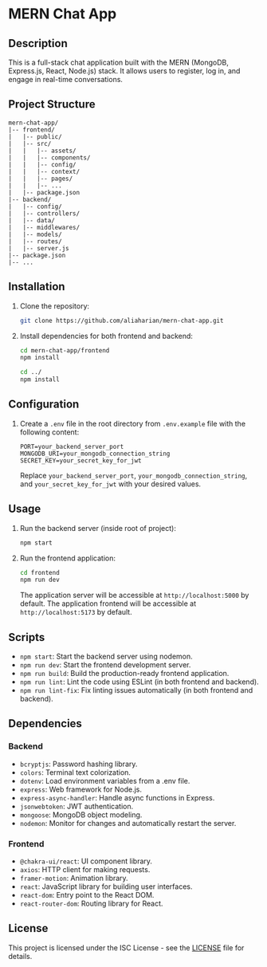 # MERN Chat App

## Description

This is a full-stack chat application built with the MERN (MongoDB, Express.js, React, Node.js) stack. It allows users to register, log in, and engage in real-time conversations.

## Project Structure

```
mern-chat-app/
|-- frontend/
|   |-- public/
|   |-- src/
|   |   |-- assets/
|   |   |-- components/
|   |   |-- config/
|   |   |-- context/
|   |   |-- pages/
|   |   |-- ...
|   |-- package.json
|-- backend/
|   |-- config/
|   |-- controllers/
|   |-- data/
|   |-- middlewares/
|   |-- models/
|   |-- routes/
|   |-- server.js
|-- package.json
|-- ...
```

## Installation

1. Clone the repository:

   ```bash
   git clone https://github.com/aliaharian/mern-chat-app.git
   ```

2. Install dependencies for both frontend and backend:

   ```bash
   cd mern-chat-app/frontend
   npm install

   cd ../
   npm install
   ```

## Configuration

1. Create a `.env` file in the root directory from `.env.example` file with the following content:

   ```plaintext
   PORT=your_backend_server_port
   MONGODB_URI=your_mongodb_connection_string
   SECRET_KEY=your_secret_key_for_jwt
   ```

   Replace `your_backend_server_port`, `your_mongodb_connection_string`, and `your_secret_key_for_jwt` with your desired values.

## Usage

1. Run the backend server (inside root of project):

   ```bash
   npm start
   ```

2. Run the frontend application:

   ```bash
   cd frontend
   npm run dev
   ```

   The application server will be accessible at `http://localhost:5000` by default.
   The application frontend will be accessible at `http://localhost:5173` by default.

## Scripts

- `npm start`: Start the backend server using nodemon.
- `npm run dev`: Start the frontend development server.
- `npm run build`: Build the production-ready frontend application.
- `npm run lint`: Lint the code using ESLint (in both frontend and backend).
- `npm run lint-fix`: Fix linting issues automatically (in both frontend and backend).

## Dependencies

### Backend

- `bcryptjs`: Password hashing library.
- `colors`: Terminal text colorization.
- `dotenv`: Load environment variables from a .env file.
- `express`: Web framework for Node.js.
- `express-async-handler`: Handle async functions in Express.
- `jsonwebtoken`: JWT authentication.
- `mongoose`: MongoDB object modeling.
- `nodemon`: Monitor for changes and automatically restart the server.

### Frontend

- `@chakra-ui/react`: UI component library.
- `axios`: HTTP client for making requests.
- `framer-motion`: Animation library.
- `react`: JavaScript library for building user interfaces.
- `react-dom`: Entry point to the React DOM.
- `react-router-dom`: Routing library for React.

## License

This project is licensed under the ISC License - see the [LICENSE](LICENSE) file for details.
